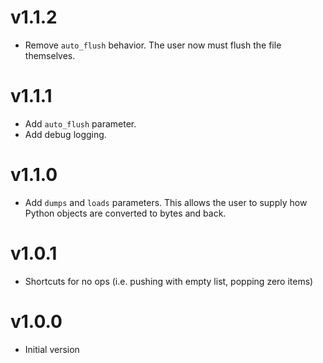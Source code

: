 # v1.1.2

- Remove `auto_flush` behavior. The user now must flush the file themselves.

# v1.1.1

- Add `auto_flush` parameter.
- Add debug logging.

# v1.1.0

- Add `dumps` and `loads` parameters. This allows the user to supply how Python objects are converted to bytes and back.

# v1.0.1

- Shortcuts for no ops (i.e. pushing with empty list, popping zero items)

# v1.0.0

- Initial version
